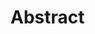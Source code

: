 # Abstract

<!--
* 1-2 sentences providing a basic introduction to the FIELD, comprehensible to a scientist in any discipline.
-->

<!--
* 2-3 sentences of a more detailed background, comprehensible to scientists in related disciplines
* 1 sentence clearly stating the general PROBLEM (e.g. in our case predicting phenotype directly from genotype).
* 1 sentence summarising the main result
* 2-3 sentences explaining how/what the main result adds/contrasts in comparison to what was previously thought.
* 1-2 sentences putting the result into a more general comtext.
* 2-3 sentences providing a broader perspective, redily comprehensible to a scientist in any discipline.

Then see if any other interesting results can be mentioned/just foreshadow them slightly.
-->
